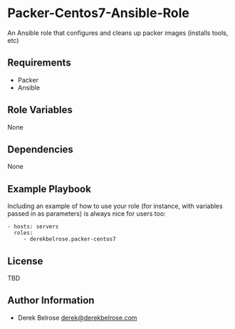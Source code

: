 Packer-Centos7-Ansible-Role
=========

An Ansible role that configures and cleans up packer images (installs tools, etc)

Requirements
------------

- Packer
- Ansible

Role Variables
--------------

None

Dependencies
------------

None

Example Playbook
----------------

Including an example of how to use your role (for instance, with variables passed in as parameters) is always nice for users too:

    - hosts: servers
      roles:
         - derekbelrose.packer-centos7

License
-------

TBD

Author Information
------------------
- Derek Belrose <derek@derekbelrose.com>
